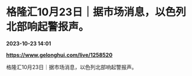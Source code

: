 # 格隆汇10月23日｜据市场消息，以色列北部响起警报声。

**2023-10-23 14:01**

**https://www.gelonghui.com/live/1258520**

格隆汇10月23日｜据市场消息，以色列北部响起警报声。